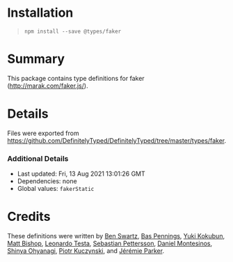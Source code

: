 # Installation
> `npm install --save @types/faker`

# Summary
This package contains type definitions for faker (http://marak.com/faker.js/).

# Details
Files were exported from https://github.com/DefinitelyTyped/DefinitelyTyped/tree/master/types/faker.

### Additional Details
 * Last updated: Fri, 13 Aug 2021 13:01:26 GMT
 * Dependencies: none
 * Global values: `fakerStatic`

# Credits
These definitions were written by [Ben Swartz](https://github.com/bensw), [Bas Pennings](https://github.com/basp), [Yuki Kokubun](https://github.com/Kuniwak), [Matt Bishop](https://github.com/mattbishop), [Leonardo Testa](https://github.com/testica), [Sebastian Pettersson](https://github.com/TastefulElk), [Daniel Montesinos](https://github.com/damonpam), [Shinya Ohyanagi](https://github.com/heavenshell), [Piotr Kuczynski](https://github.com/pkuczynski), and [Jérémie Parker](https://github.com/p-j).
